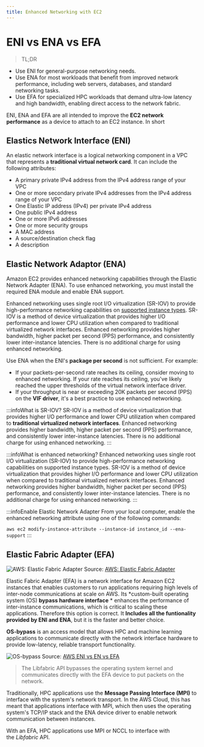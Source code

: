 ```yaml
---
title: Enhanced Networking with EC2
---
```


# ENI vs ENA vs EFA

> TL;DR
- Use ENI for general-purpose networking needs.
- Use ENA for most workloads that benefit from improved network performance, including web servers, databases, and standard networking tasks.
- Use EFA for specialized HPC workloads that demand ultra-low latency and high bandwidth, enabling direct access to the network fabric.

ENI, ENA and EFA are all intended to improve the **EC2 network performance** as a device to attach to an EC2 instance. In short

## Elastics Network Interface (ENI)

An elastic network interface is a logical networking component in a VPC that represents a **traditional virtual network card**. It can include the following attributes:
- A primary private IPv4 address from the IPv4 address range of your VPC
- One or more secondary private IPv4 addresses from the IPv4 address range of your VPC
- One Elastic IP address (IPv4) per private IPv4 address
- One public IPv4 address
- One or more IPv6 addresses
- One or more security groups
- A MAC address
- A source/destination check flag
- A description


## Elastic Network Adaptor (ENA)

Amazon EC2 provides enhanced networking capabilities through the Elastic Network Adapter (ENA). To use enhanced networking, you must install the required ENA module and enable ENA support.

Enhanced networking uses single root I/O virtualization (SR-IOV) to provide high-performance networking capabilities on [supported instance types](https://docs.aws.amazon.com/AWSEC2/latest/UserGuide/enhanced-networking.html#supported_instances). SR-IOV is a method of device virtualization that provides higher I/O performance and lower CPU utilization when compared to traditional virtualized network interfaces. Enhanced networking provides higher bandwidth, higher packet per second (PPS) performance, and consistently lower inter-instance latencies. There is no additional charge for using enhanced networking.

Use ENA when the ENI's **package per second** is not sufficient. For example:
- If your packets-per-second rate reaches its ceiling, consider moving to enhanced networking. If your rate reaches its ceiling, you've likely reached the upper thresholds of the virtual network interface driver.
- If your throughput is near or exceeding 20K packets per second (PPS) on the **VIF driver**, it's a best practice to use enhanced networking.

:::infoWhat is SR-IOV?
SR-IOV is a method of device virtualization that provides higher I/O performance and lower CPU utilization when compared to **traditional virtualized network interfaces**. Enhanced networking provides higher bandwidth, higher packet per second (PPS) performance, and consistently lower inter-instance latencies. There is no additional charge for using enhanced networking.
:::

:::infoWhat is enhanced networking?
Enhanced networking uses single root I/O virtualization (SR-IOV) to provide high-performance networking capabilities on supported instance types. SR-IOV is a method of device virtualization that provides higher I/O performance and lower CPU utilization when compared to traditional virtualized network interfaces. Enhanced networking provides higher bandwidth, higher packet per second (PPS) performance, and consistently lower inter-instance latencies. There is no additional charge for using enhanced networking.
:::

:::infoEnable Elastic Network Adapter
From your local computer, enable the enhanced networking attribute using one of the following commands:

`aws ec2 modify-instance-attribute --instance-id instance_id --ena-support`
:::

## Elastic Fabric Adapter (EFA)

![AWS: Elastic Fabric Adapter](/img/aws/networking/others/Product-Page-Diagram_Elastic-Fabric-Adapter_How-it-Works.png)
Source: [AWS: Elastic Fabric Adapter](https://aws.amazon.com/hpc/efa/)

Elastic Fabric Adapter (EFA) is a network interface for Amazon EC2 instances that enables customers to run applications requiring high levels of inter-node communications at scale on AWS. Its *custom-built operating system (OS) **bypass hardware interface** * enhances the performance of inter-instance communications, which is critical to scaling these applications. Therefore this option is correct. It **Includes all the funtionality provided by ENI and ENA**, but it is the faster and better choice.

**OS-bypass** is an access model that allows HPC and machine learning applications to communicate directly with the network interface hardware to provide low-latency, reliable transport functionality.

![OS-bypass](/img/aws/networking/others/OS-bypass.png)
Source: [AWS ENI vs EN vs EFA
](https://varunmanik1.medium.com/aws-eni-vs-en-vs-efa-22250513590f)

> The Libfabric API bypasses the operating system kernel and communicates directly with the EFA device to put packets on the network.

Traditionally, HPC applications use the **Message Passing Interface (MPI)** to interface with the system's network transport. In the AWS Cloud, this has meant that applications interface with MPI, which then uses the operating system's TCP/IP stack and the ENA device driver to enable network communication between instances.

With an EFA, HPC applications use MPI or NCCL to interface with the *Libfabric* API.

